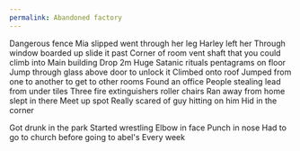 ```yaml
---
permalink: Abandoned factory
---
```

Dangerous fence 
Mia slipped went through her leg 
Harley left her 
Through window boarded up slide it past
Corner of room vent shaft that you could climb into 
Main building 
Drop 2m 
Huge 
Satanic rituals pentagrams on floor 
Jump through glass above door to unlock it 
Climbed onto roof 
Jumped from one to another to get to other rooms 
Found an office 
People stealing lead from under tiles 
Three fire extinguishers roller chairs 
Ran away from home slept in there 
Meet up spot 
Really scared of guy hitting on him 
Hid in the corner 

Got drunk in the park 
Started wrestling 
Elbow in face 
Punch in nose 
Had to go to church before going to abel's 
Every week